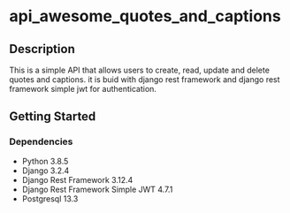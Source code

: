 # api_awesome_quotes_and_captions

## Description
 
This is a simple API that allows users to create, read, update and delete quotes and captions. it is buid with django rest framework and django rest framework simple jwt for authentication.

## Getting Started

### Dependencies

* Python 3.8.5
* Django 3.2.4
* Django Rest Framework 3.12.4
* Django Rest Framework Simple JWT 4.7.1
* Postgresql 13.3




